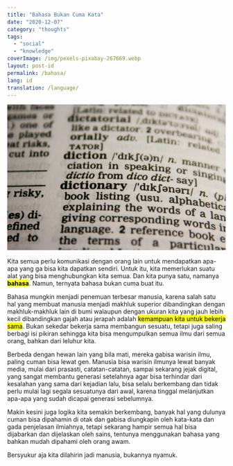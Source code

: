 ```yaml
---
title: "Bahasa Bukan Cuma Kata"
date: "2020-12-07"
category: "thoughts"
tags:
  - "social"
  - "knowledge"
coverImage: /img/pexels-pixabay-267669.webp
layout: post-id
permalink: /bahasa/
lang: id
translation: /language/
---
```


![bahasa](/img/pexels-pixabay-267669.webp)

Kita semua perlu komunikasi dengan orang lain untuk mendapatkan apa-apa yang ga bisa kita dapatkan sendiri. Untuk itu, kita memerlukan suatu alat yang bisa menghubungkan kita semua. Dan kita punya satu, namanya <mark>**bahasa**</mark>. Namun, ternyata bahasa bukan cuma buat itu.

Bahasa mungkin menjadi penemuan terbesar manusia, karena salah satu hal yang membuat manusia menjadi makhluk superior dibandingkan dengan makhluk-makhluk lain di bumi walaupun dengan ukuran kita yang jauh lebih kecil dibandingkan gajah atau jerapah adalah <mark>kemampuan kita untuk bekerja sama</mark>. Bukan sekedar bekerja sama membangun sesuatu, tetapi juga saling berbagi isi pikiran sehingga kita bisa mengumpulkan semua ilmu dari semua orang, bahkan dari leluhur kita.

Berbeda dengan hewan lain yang bila mati, mereka gabisa warisin ilmu, paling cuman bisa lewat gen. Manusia bisa warisin ilmunya lewat banyak media, mulai dari prasasti, catatan-catatan, sampai sekarang jejak digital, yang sangat membantu generasi setelahnya agar bisa terhindar dari kesalahan yang sama dari kejadian lalu, bisa selalu berkembang dan tidak perlu mulai lagi segala sesuatunya dari awal, karena tinggal melanjutkan apa-apa yang sudah dicapai generasi sebelumnya.

Makin kesini juga logika kita semakin berkembang, banyak hal yang dulunya cuman bisa dipahamin di otak dan gabisa diungkapin oleh kata-kata dan gada penjelasan ilmiahnya, tetapi sekarang hampir semua hal bisa dijabarkan dan dijelaskan oleh sains, tentunya menggunakan bahasa yang bahkan mudah dipahami oleh orang awam.

Bersyukur aja kita dilahirin jadi manusia, bukannya nyamuk.

